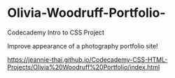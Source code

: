 # Olivia-Woodruff-Portfolio-
Codecademy Intro to CSS Project

Improve appearance of a photography portfolio site!

https://jeannie-thai.github.io/Codecademy-CSS-HTML-Projects/Olivia%20Woodruff%20Portfolio/index.html
